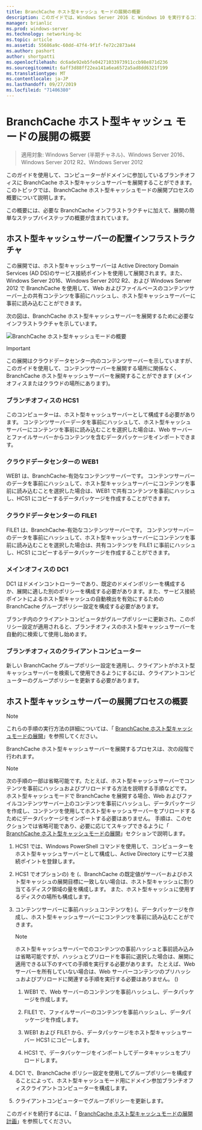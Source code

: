 ```yaml
---
title: BranchCache ホスト型キャッシュ モードの展開の概要
description: このガイドでは、Windows Server 2016 と Windows 10 を実行するコンピューターに、ホスト型キャッシュモードで BranchCache を展開する手順について説明します。
manager: brianlic
ms.prod: windows-server
ms.technology: networking-bc
ms.topic: article
ms.assetid: 55686a9c-60dd-47f4-9f1f-fe72c2873a44
ms.author: pashort
author: shortpatti
ms.openlocfilehash: dc6ade92eb5fe04271033973911ccb98e871d236
ms.sourcegitcommit: 6aff3d88ff22ea141a6ea6572a5ad8dd6321f199
ms.translationtype: MT
ms.contentlocale: ja-JP
ms.lasthandoff: 09/27/2019
ms.locfileid: "71406380"
---
```

# <a name="branchcache-hosted-cache-mode-deployment-overview"></a>BranchCache ホスト型キャッシュ モードの展開の概要

>適用対象: Windows Server (半期チャネル)、Windows Server 2016、Windows Server 2012 R2、Windows Server 2012

このガイドを使用して、コンピューターがドメインに参加しているブランチオフィスに BranchCache ホスト型キャッシュサーバーを展開することができます。 このトピックでは、BranchCache ホスト型キャッシュモードの展開プロセスの概要について説明します。

この概要には、必要な BranchCache インフラストラクチャに加えて、展開の簡単なステップバイステップの概要が含まれています。

## <a name="bkmk_components"></a>ホスト型キャッシュサーバーの配置インフラストラクチャ

この展開では、ホスト型キャッシュサーバーは Active Directory Domain Services \(AD DS\)のサービス接続ポイントを使用して展開されます。また、Windows Server 2016、Windows Server 2012 R2、および Windows Server 2012 で BranchCache を使用して、Web およびファイルベースのコンテンツサーバー上の共有コンテンツを事前にハッシュし、ホスト型キャッシュサーバーに事前に読み込むことができます。

次の図は、BranchCache ホスト型キャッシュサーバーを展開するために必要なインフラストラクチャを示しています。

![BranchCache ホスト型キャッシュモードの概要](../../../media/BranchCache-Hcm-Overview/Bc-Hcm-Overview.jpg)

> [!IMPORTANT]
> この展開はクラウドデータセンター内のコンテンツサーバーを示していますが、このガイドを使用して、コンテンツサーバーを展開する場所に関係なく、BranchCache ホスト型キャッシュサーバーを展開することができます (メインオフィスまたはクラウドの場所にあります)。

### <a name="hcs1-in-the-branch-office"></a>ブランチオフィスの HCS1

このコンピューターは、ホスト型キャッシュサーバーとして構成する必要があります。 コンテンツサーバーデータを事前にハッシュして、ホスト型キャッシュサーバーにコンテンツを事前に読み込むことを選択した場合は、Web サーバーとファイルサーバーからコンテンツを含むデータパッケージをインポートできます。

### <a name="web1-in-the-cloud-data-center"></a>クラウドデータセンターの WEB1

WEB1 は、BranchCache\-有効なコンテンツサーバーです。 コンテンツサーバーのデータを事前にハッシュして、ホスト型キャッシュサーバーにコンテンツを事前に読み込むことを選択した場合は、WEB1 で共有コンテンツを事前にハッシュし、HCS1 にコピーするデータパッケージを作成することができます。

### <a name="file1-in-the-cloud-data-center"></a>クラウドデータセンターの FILE1

FILE1 は、BranchCache\-有効なコンテンツサーバーです。 コンテンツサーバーのデータを事前にハッシュして、ホスト型キャッシュサーバーにコンテンツを事前に読み込むことを選択した場合は、共有コンテンツを FILE1 に事前にハッシュし、HCS1 にコピーするデータパッケージを作成することができます。
  
### <a name="dc1-in-the-main-office"></a>メインオフィスの DC1

DC1 はドメインコントローラーであり、既定のドメインポリシーを構成するか、展開に適した別のポリシーを構成する必要があります。また、サービス接続ポイントによるホスト型キャッシュの自動検出を有効にするための BranchCache グループポリシー設定を構成する必要があります。

ブランチ内のクライアントコンピュータがグループポリシーに更新され、このポリシー設定が適用されると、ブランチオフィスのホスト型キャッシュサーバーを自動的に検索して使用し始めます。

### <a name="client-computers-in-the-branch-office"></a>ブランチオフィスのクライアントコンピューター

新しい BranchCache グループポリシー設定を適用し、クライアントがホスト型キャッシュサーバーを検索して使用できるようにするには、クライアントコンピューターのグループポリシーを更新する必要があります。

## <a name="bkmk_overview"></a>ホスト型キャッシュサーバーの展開プロセスの概要

>[!NOTE]
>これらの手順の実行方法の詳細については、「 [BranchCache ホスト型キャッシュモードの展開](4-Bc-Hcm-Deployment.md)」を参照してください。

BranchCache ホスト型キャッシュサーバーを展開するプロセスは、次の段階で行われます。

>[!NOTE]
>次の手順の一部は省略可能です。たとえば、ホスト型キャッシュサーバーでコンテンツを事前にハッシュおよびプリロードする方法を説明する手順などです。 ホスト型キャッシュモードで BranchCache を展開する場合、Web およびファイルコンテンツサーバー上のコンテンツを事前にハッシュし、データパッケージを作成し、コンテンツを使用してホスト型キャッシュサーバーをプリロードするためにデータパッケージをインポートする必要はありません。 手順は、このセクションでは省略可能であり、必要に応じてスキップできるように「 [BranchCache ホスト型キャッシュモードの展開](4-Bc-Hcm-Deployment.md)」セクションで説明します。

1. HCS1 では、Windows PowerShell コマンドを使用して、コンピューターをホスト型キャッシュサーバーとして構成し、Active Directory にサービス接続ポイントを登録します。

2. HCS1 でオプションの\) を \(、BranchCache の既定値がサーバーおよびホスト型キャッシュの展開目標に一致しない場合は、ホスト型キャッシュに割り当てるディスク領域の量を構成します。 また、ホスト型キャッシュに使用するディスクの場所も構成します。

3. コンテンツサーバーに事前ハッシュコンテンツを\) \(、データパッケージを作成し、ホスト型キャッシュサーバーにコンテンツを事前に読み込むことができます。

    > [!NOTE]
    > ホスト型キャッシュサーバーでのコンテンツの事前ハッシュと事前読み込みは省略可能ですが、ハッシュとプリロードを事前に選択した場合は、展開に適用できる以下のすべての手順を実行する必要があります。 たとえば、Web サーバーを所有していない場合は、Web サーバーコンテンツのプリハッシュおよびプリロードに関連する手順を実行する必要はありません。 \(\)

    1. WEB1 で、Web サーバーのコンテンツを事前ハッシュし、データパッケージを作成します。

    2. FILE1 で、ファイルサーバーのコンテンツを事前ハッシュし、データパッケージを作成します。

    3. WEB1 および FILE1 から、データパッケージをホスト型キャッシュサーバー HCS1 にコピーします。

    4. HCS1 で、データパッケージをインポートしてデータキャッシュをプリロードします。

4. DC1 で、BranchCache ポリシー設定を使用してグループポリシーを構成することによって、ホスト型キャッシュモード用にドメイン参加ブランチオフィスクライアントコンピューターを構成します。

5. クライアントコンピューターでグループポリシーを更新します。

このガイドを続行するには、「 [BranchCache ホスト型キャッシュモードの展開計画](3-Bc-Hcm-Plan.md)」を参照してください。